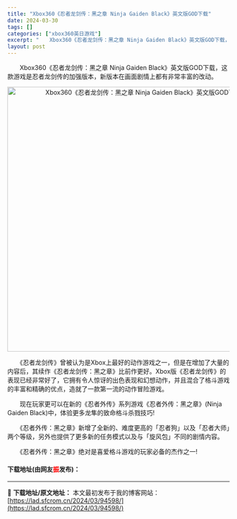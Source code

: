 ```yaml
---
title: "Xbox360《忍者龙剑传：黑之章 Ninja Gaiden Black》英文版GOD下载"
date: 2024-03-30
tags: []
categories: ["xbox360英日游戏"]
excerpt: "　　Xbox360《忍者龙剑传：黑之章 Ninja Gaiden Black》英文版GOD下载，这款游戏是忍者龙剑传的加强版本，新版本在画面剧情上都有非常丰富的改动。 　　《忍者龙剑传》曾被认为是Xbox上最好的动作游戏之一，但是在增加了大量的内容后，其续作《忍者龙剑传：黑之章》比前作更好。Xbox&hellip;"
layout: post
---
```


 <p>　　Xbox360《忍者龙剑传：黑之章 Ninja Gaiden Black》英文版GOD下载，这款游戏是忍者龙剑传的加强版本，新版本在画面剧情上都有非常丰富的改动。</p> <p align="center"><img align="" border="0" src="https://lad.sfcrom.cn/wp-content/uploads/2024/03/20240330_6607d66c94a87.webp" width="600" alt="Xbox360《忍者龙剑传：黑之章 Ninja Gaiden Black》英文版GOD下载" /></p> <p>　　《忍者龙剑传》曾被认为是Xbox上最好的动作游戏之一，但是在增加了大量的内容后，其续作《忍者龙剑传：黑之章》比前作更好。Xbox版《忍者龙剑传》的表现已经非常好了，它拥有令人惊讶的出色表现和幻想动作，并且混合了格斗游戏的丰富和精确的优点，造就了一款第一流的动作冒险游戏。</p> <p>　　现在玩家更可以在新的《忍者外传》系列游戏《忍者外传：黑之章》(Ninja Gaiden Black)中，体验更多龙隼的致命格斗杀戮技巧!</p> <p>　　《忍者外传：黑之章》新增了全新的、难度更高的「忍者狗」以及「忍者大师」两个等级，另外也提供了更多新的任务模式以及与「旋风包」不同的剧情内容。</p> <p>　　《忍者外传：黑之章》绝对是喜爱格斗游戏的玩家必备的杰作之一!</p> <p><h4>下载地址(由网友<font color="red">振</font>发布)：</h4></p> 

---
📖 **下载地址/原文地址：** 本文最初发布于我的博客网站：[https://lad.sfcrom.cn/2024/03/94598/](https://lad.sfcrom.cn/2024/03/94598/)
